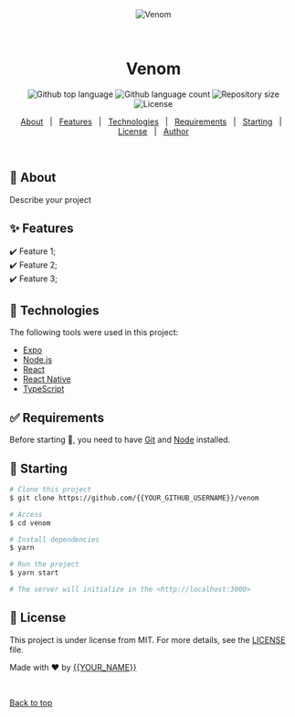 <div align="center" id="top"> 
  <img src="./.github/app.gif" alt="Venom" />

  &#xa0;

  <!-- <a href="https://venom.netlify.app">Demo</a> -->
</div>

<h1 align="center">Venom</h1>

<p align="center">
  <img alt="Github top language" src="https://img.shields.io/github/languages/top/{{YOUR_GITHUB_USERNAME}}/venom?color=56BEB8">

  <img alt="Github language count" src="https://img.shields.io/github/languages/count/{{YOUR_GITHUB_USERNAME}}/venom?color=56BEB8">

  <img alt="Repository size" src="https://img.shields.io/github/repo-size/{{YOUR_GITHUB_USERNAME}}/venom?color=56BEB8">

  <img alt="License" src="https://img.shields.io/github/license/{{YOUR_GITHUB_USERNAME}}/venom?color=56BEB8">

  <!-- <img alt="Github issues" src="https://img.shields.io/github/issues/{{YOUR_GITHUB_USERNAME}}/venom?color=56BEB8" /> -->

  <!-- <img alt="Github forks" src="https://img.shields.io/github/forks/{{YOUR_GITHUB_USERNAME}}/venom?color=56BEB8" /> -->

  <!-- <img alt="Github stars" src="https://img.shields.io/github/stars/{{YOUR_GITHUB_USERNAME}}/venom?color=56BEB8" /> -->
</p>

<!-- Status -->

<!-- <h4 align="center"> 
	🚧  Venom 🚀 Under construction...  🚧
</h4> 

<hr> -->

<p align="center">
  <a href="#dart-about">About</a> &#xa0; | &#xa0; 
  <a href="#sparkles-features">Features</a> &#xa0; | &#xa0;
  <a href="#rocket-technologies">Technologies</a> &#xa0; | &#xa0;
  <a href="#white_check_mark-requirements">Requirements</a> &#xa0; | &#xa0;
  <a href="#checkered_flag-starting">Starting</a> &#xa0; | &#xa0;
  <a href="#memo-license">License</a> &#xa0; | &#xa0;
  <a href="https://github.com/{{YOUR_GITHUB_USERNAME}}" target="_blank">Author</a>
</p>

<br>

## :dart: About ##

Describe your project

## :sparkles: Features ##

:heavy_check_mark: Feature 1;\
:heavy_check_mark: Feature 2;\
:heavy_check_mark: Feature 3;

## :rocket: Technologies ##

The following tools were used in this project:

- [Expo](https://expo.io/)
- [Node.js](https://nodejs.org/en/)
- [React](https://pt-br.reactjs.org/)
- [React Native](https://reactnative.dev/)
- [TypeScript](https://www.typescriptlang.org/)

## :white_check_mark: Requirements ##

Before starting :checkered_flag:, you need to have [Git](https://git-scm.com) and [Node](https://nodejs.org/en/) installed.

## :checkered_flag: Starting ##

```bash
# Clone this project
$ git clone https://github.com/{{YOUR_GITHUB_USERNAME}}/venom

# Access
$ cd venom

# Install dependencies
$ yarn

# Run the project
$ yarn start

# The server will initialize in the <http://localhost:3000>
```

## :memo: License ##

This project is under license from MIT. For more details, see the [LICENSE](LICENSE.md) file.


Made with :heart: by <a href="https://github.com/{{YOUR_GITHUB_USERNAME}}" target="_blank">{{YOUR_NAME}}</a>

&#xa0;

<a href="#top">Back to top</a>
